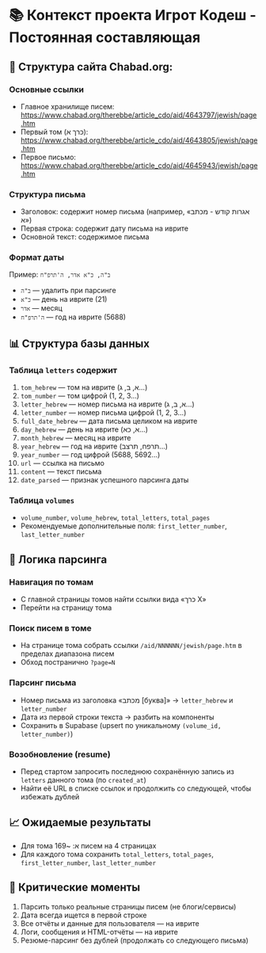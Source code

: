 # 📚 Контекст проекта Игрот Кодеш - Постоянная составляющая

## 🔗 Структура сайта Chabad.org:

### Основные ссылки
- Главное хранилище писем: https://www.chabad.org/therebbe/article_cdo/aid/4643797/jewish/page.htm
- Первый том (כרך א): https://www.chabad.org/therebbe/article_cdo/aid/4643805/jewish/page.htm
- Первое письмо: https://www.chabad.org/therebbe/article_cdo/aid/4645943/jewish/page.htm

### Структура письма
- Заголовок: содержит номер письма (например, «אגרות קודש - מכתב א»)
- Первая строка: содержит дату письма на иврите
- Основной текст: содержимое письма

### Формат даты
Пример: `ב"ה, כ"א אדר, ה'תרפ"ח`
- `ב"ה` — удалить при парсинге
- `כ"א` — день на иврите (21)
- `אדר` — месяц
- `ה'תרפ"ח` — год на иврите (5688)

## 📊 Структура базы данных

### Таблица `letters` содержит
1. `tom_hebrew` — том на иврите (א, ב, ג...)
2. `tom_number` — том цифрой (1, 2, 3...)
3. `letter_hebrew` — номер письма на иврите (א, ב, ג...)
4. `letter_number` — номер письма цифрой (1, 2, 3...)
5. `full_date_hebrew` — дата письма целиком на иврите
6. `day_hebrew` — день на иврите (א, כא...)
7. `month_hebrew` — месяц на иврите
8. `year_hebrew` — год на иврите (תרפח, תרצב...)
9. `year_number` — год цифрой (5688, 5692...)
10. `url` — ссылка на письмо
11. `content` — текст письма
12. `date_parsed` — признак успешного парсинга даты

### Таблица `volumes`
- `volume_number`, `volume_hebrew`, `total_letters`, `total_pages`
- Рекомендуемые дополнительные поля: `first_letter_number`, `last_letter_number`

## 🎯 Логика парсинга

### Навигация по томам
- С главной страницы томов найти ссылки вида «כרך X»
- Перейти на страницу тома

### Поиск писем в томе
- На странице тома собрать ссылки `/aid/NNNNNN/jewish/page.htm` в пределах диапазона писем
- Обход постранично `?page=N`

### Парсинг письма
- Номер письма из заголовка «מכתב [буква]» → `letter_hebrew` и `letter_number`
- Дата из первой строки текста → разбить на компоненты
- Сохранить в Supabase (upsert по уникальному `(volume_id, letter_number)`)

### Возобновление (resume)
- Перед стартом запросить последнюю сохранённую запись из `letters` данного тома (по `created_at`)
- Найти её URL в списке ссылок и продолжить со следующей, чтобы избежать дублей

## 📈 Ожидаемые результаты
- Для тома א: ~169 писем на 4 страницах
- Для каждого тома сохранить `total_letters`, `total_pages`, `first_letter_number`, `last_letter_number`

## 🚨 Критические моменты
1. Парсить только реальные страницы писем (не блоги/сервисы)
2. Дата всегда ищется в первой строке
3. Все отчёты и данные для пользователя — на иврите
4. Логи, сообщения и HTML-отчёты — на иврите
5. Резюме-парсинг без дублей (продолжать со следующего письма)

